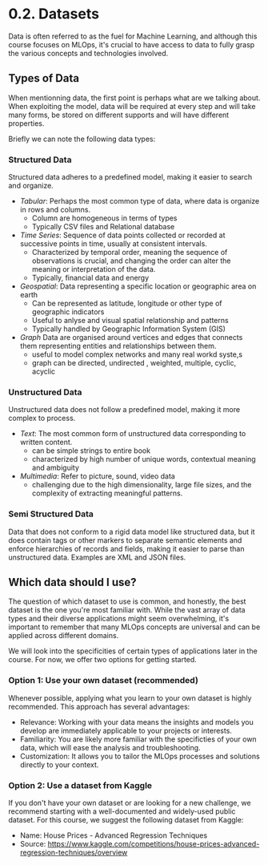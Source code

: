 # 0.2. Datasets

Data is often referred to as the fuel for Machine Learning, and although this course focuses on MLOps, it's crucial to have access to data to fully grasp the various concepts and technologies involved.

## Types of Data

When mentionning data, the first point is perhaps what are we talking about. When exploiting the model, data will be required at every step and will take many forms, be stored on different supports and will have different properties.

Briefly we can note the following data types:

### Structured Data
Structured data adheres to a predefined model, making it easier to search and organize.

* *Tabular*:
    Perhaps the most common type of data, where data is organize in rows and columns.
    * Column are homogeneous in terms of types
    * Typically CSV files and Relational database
* *Time Series*:
    Sequence of data points collected or recorded at successive points in time, usually at consistent intervals.
    * Characterized by temporal order, meaning the sequence of observations is crucial, and changing the order can alter the meaning or interpretation of the data.
    * Typically, financial data and energy
* *Geospatial*:
    Data representing a specific location or geographic area on earth
    * Can be represented as latitude, longitude or other type of geographic indicators
    * Useful to anlyse and visual spatial relationship and patterns
    * Typically handled by Geographic Information System (GIS)
* *Graph*
    Data are organised around vertices and edges that connects them representing entities and relationships between them.
    * useful to model complex networks and many real workd syste,s
    * graph can be directed, undirected , weighted, multiple, cyclic, acyclic


### Unstructured Data
Unstructured data does not follow a predefined model, making it more complex to process.

* *Text*:
    The most common form of unstructured data corresponding to written content.
    * can be simple strings to entire book
    * characterized by high number of unique words, contextual meaning and ambiguity
* *Multimedia*:
    Refer to picture, sound, video data
    * challenging due to the high dimensionality, large file sizes, and the complexity of extracting meaningful patterns.

### Semi Structured Data

Data that does not conform to a rigid data model like structured data, but it does contain tags or other markers to separate semantic elements and enforce hierarchies of records and fields, making it easier to parse than unstructured data.
Examples are XML and JSON files.



## Which data should I use?

The question of which dataset to use is common, and honestly, the best dataset is the one you're most familiar with.
While the vast array of data types and their diverse applications might seem overwhelming, it's important to remember that many MLOps concepts are universal and can be applied across different domains.

We will look into the specificities of certain types of applications later in the course. For now, we offer two options for getting started.

### Option 1: Use your own dataset (recommended)

Whenever possible, applying what you learn to your own dataset is highly recommended. This approach has several advantages:

* Relevance: Working with your data means the insights and models you develop are immediately applicable to your projects or interests.
* Familiarity: You are likely more familiar with the specificties of your own data, which will ease the analysis and troubleshooting.
* Customization: It allows you to tailor the MLOps processes and solutions directly to your context.

### Option 2: Use a dataset from Kaggle

If you don't have your own dataset or are looking for a new challenge, we recommend starting with a well-documented and widely-used public dataset. For this course, we suggest the following dataset from Kaggle:

- Name: House Prices - Advanced Regression Techniques
- Source: https://www.kaggle.com/competitions/house-prices-advanced-regression-techniques/overview


